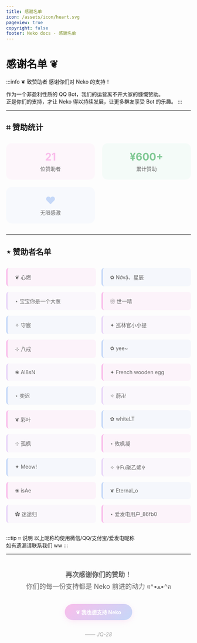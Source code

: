 ```yaml
---
title: 感谢名单
icon: /assets/icon/heart.svg
pageview: true
copyright: false
footer: Neko docs - 感谢名单
---
```


# 感谢名单 ❦

:::info ❦ 致赞助者
感谢你们对 Neko 的支持！

作为一个非盈利性质的 QQ Bot，我们的运营离不开大家的慷慨赞助。  
正是你们的支持，才让 Neko 得以持续发展，让更多群友享受 Bot 的乐趣。
:::

---

## ⌗ 赞助统计

<div style="display: grid; grid-template-columns: repeat(auto-fit, minmax(200px, 1fr)); gap: 20px; margin: 30px 0;">
  <div style="text-align: center; padding: 20px; background: rgba(249, 189, 235, 0.1); border-radius: 15px;">
    <h3 style="font-size: 2em; margin: 0; color: #f9bdeb;">21</h3>
    <p style="margin: 5px 0 0 0; color: #666;">位赞助者</p>
  </div>
  
  <div style="text-align: center; padding: 20px; background: rgba(168, 230, 207, 0.1); border-radius: 15px;">
    <h3 style="font-size: 2em; margin: 0; color: #81c995;">¥600+</h3>
    <p style="margin: 5px 0 0 0; color: #666;">累计赞助</p>
  </div>
  
  <div style="text-align: center; padding: 20px; background: rgba(197, 216, 248, 0.1); border-radius: 15px;">
    <h3 style="font-size: 2em; margin: 0; color: #c5d8f8;">♥</h3>
    <p style="margin: 5px 0 0 0; color: #666;">无限感激</p>
  </div>
</div>

---

## ⋆ 赞助者名单

<div style="display: grid; grid-template-columns: repeat(auto-fill, minmax(200px, 1fr)); gap: 15px; margin: 30px 0;">
  <div style="padding: 15px 20px; background: rgba(249, 189, 235, 0.15); border-left: 4px solid #f9bdeb; border-radius: 8px; color: #666; font-size: 14px; transition: all 0.3s ease; cursor: default;" onmouseover="this.style.transform='translateX(5px)'; this.style.boxShadow='0 3px 10px rgba(249, 189, 235, 0.2)'" onmouseout="this.style.transform=''; this.style.boxShadow=''">❦ 心燃</div>
  
  <div style="padding: 15px 20px; background: rgba(197, 216, 248, 0.15); border-left: 4px solid #c5d8f8; border-radius: 8px; color: #666; font-size: 14px; transition: all 0.3s ease; cursor: default;" onmouseover="this.style.transform='translateX(5px)'; this.style.boxShadow='0 3px 10px rgba(197, 216, 248, 0.2)'" onmouseout="this.style.transform=''; this.style.boxShadow=''">✿ Nớvậ、星辰</div>
  
  <div style="padding: 15px 20px; background: rgba(232, 213, 248, 0.15); border-left: 4px solid #e8d5f8; border-radius: 8px; color: #666; font-size: 14px; transition: all 0.3s ease; cursor: default;" onmouseover="this.style.transform='translateX(5px)'; this.style.boxShadow='0 3px 10px rgba(232, 213, 248, 0.2)'" onmouseout="this.style.transform=''; this.style.boxShadow=''">⋆ 宝宝你是一个大葱</div>
  
  <div style="padding: 15px 20px; background: rgba(249, 189, 235, 0.15); border-left: 4px solid #f9bdeb; border-radius: 8px; color: #666; font-size: 14px; transition: all 0.3s ease; cursor: default;" onmouseover="this.style.transform='translateX(5px)'; this.style.boxShadow='0 3px 10px rgba(249, 189, 235, 0.2)'" onmouseout="this.style.transform=''; this.style.boxShadow=''">❀ 世一晴</div>
  
  <div style="padding: 15px 20px; background: rgba(197, 216, 248, 0.15); border-left: 4px solid #c5d8f8; border-radius: 8px; color: #666; font-size: 14px; transition: all 0.3s ease; cursor: default;" onmouseover="this.style.transform='translateX(5px)'; this.style.boxShadow='0 3px 10px rgba(197, 216, 248, 0.2)'" onmouseout="this.style.transform=''; this.style.boxShadow=''">✧ 守宸</div>
  
  <div style="padding: 15px 20px; background: rgba(232, 213, 248, 0.15); border-left: 4px solid #e8d5f8; border-radius: 8px; color: #666; font-size: 14px; transition: all 0.3s ease; cursor: default;" onmouseover="this.style.transform='translateX(5px)'; this.style.boxShadow='0 3px 10px rgba(232, 213, 248, 0.2)'" onmouseout="this.style.transform=''; this.style.boxShadow=''">✦ 巡林官小小提</div>
  
  <div style="padding: 15px 20px; background: rgba(249, 189, 235, 0.15); border-left: 4px solid #f9bdeb; border-radius: 8px; color: #666; font-size: 14px; transition: all 0.3s ease; cursor: default;" onmouseover="this.style.transform='translateX(5px)'; this.style.boxShadow='0 3px 10px rgba(249, 189, 235, 0.2)'" onmouseout="this.style.transform=''; this.style.boxShadow=''">⊹ 八戒</div>
  
  <div style="padding: 15px 20px; background: rgba(197, 216, 248, 0.15); border-left: 4px solid #c5d8f8; border-radius: 8px; color: #666; font-size: 14px; transition: all 0.3s ease; cursor: default;" onmouseover="this.style.transform='translateX(5px)'; this.style.boxShadow='0 3px 10px rgba(197, 216, 248, 0.2)'" onmouseout="this.style.transform=''; this.style.boxShadow=''">✿ yee~</div>
  
  <div style="padding: 15px 20px; background: rgba(232, 213, 248, 0.15); border-left: 4px solid #e8d5f8; border-radius: 8px; color: #666; font-size: 14px; transition: all 0.3s ease; cursor: default;" onmouseover="this.style.transform='translateX(5px)'; this.style.boxShadow='0 3px 10px rgba(232, 213, 248, 0.2)'" onmouseout="this.style.transform=''; this.style.boxShadow=''">❀ Al8sN</div>
  
  <div style="padding: 15px 20px; background: rgba(249, 189, 235, 0.15); border-left: 4px solid #f9bdeb; border-radius: 8px; color: #666; font-size: 14px; transition: all 0.3s ease; cursor: default;" onmouseover="this.style.transform='translateX(5px)'; this.style.boxShadow='0 3px 10px rgba(249, 189, 235, 0.2)'" onmouseout="this.style.transform=''; this.style.boxShadow=''">✦ French wooden egg</div>
  
  <div style="padding: 15px 20px; background: rgba(197, 216, 248, 0.15); border-left: 4px solid #c5d8f8; border-radius: 8px; color: #666; font-size: 14px; transition: all 0.3s ease; cursor: default;" onmouseover="this.style.transform='translateX(5px)'; this.style.boxShadow='0 3px 10px rgba(197, 216, 248, 0.2)'" onmouseout="this.style.transform=''; this.style.boxShadow=''">⋆ 奕迟</div>
  
  <div style="padding: 15px 20px; background: rgba(232, 213, 248, 0.15); border-left: 4px solid #e8d5f8; border-radius: 8px; color: #666; font-size: 14px; transition: all 0.3s ease; cursor: default;" onmouseover="this.style.transform='translateX(5px)'; this.style.boxShadow='0 3px 10px rgba(232, 213, 248, 0.2)'" onmouseout="this.style.transform=''; this.style.boxShadow=''">✧ 蔚卍</div>
  
  <div style="padding: 15px 20px; background: rgba(249, 189, 235, 0.15); border-left: 4px solid #f9bdeb; border-radius: 8px; color: #666; font-size: 14px; transition: all 0.3s ease; cursor: default;" onmouseover="this.style.transform='translateX(5px)'; this.style.boxShadow='0 3px 10px rgba(249, 189, 235, 0.2)'" onmouseout="this.style.transform=''; this.style.boxShadow=''">❦ 彩叶</div>
  
  <div style="padding: 15px 20px; background: rgba(197, 216, 248, 0.15); border-left: 4px solid #c5d8f8; border-radius: 8px; color: #666; font-size: 14px; transition: all 0.3s ease; cursor: default;" onmouseover="this.style.transform='translateX(5px)'; this.style.boxShadow='0 3px 10px rgba(197, 216, 248, 0.2)'" onmouseout="this.style.transform=''; this.style.boxShadow=''">✿ whiteLT</div>
  
  <div style="padding: 15px 20px; background: rgba(232, 213, 248, 0.15); border-left: 4px solid #e8d5f8; border-radius: 8px; color: #666; font-size: 14px; transition: all 0.3s ease; cursor: default;" onmouseover="this.style.transform='translateX(5px)'; this.style.boxShadow='0 3px 10px rgba(232, 213, 248, 0.2)'" onmouseout="this.style.transform=''; this.style.boxShadow=''">⊹ 孤枫</div>
  
  <div style="padding: 15px 20px; background: rgba(249, 189, 235, 0.15); border-left: 4px solid #f9bdeb; border-radius: 8px; color: #666; font-size: 14px; transition: all 0.3s ease; cursor: default;" onmouseover="this.style.transform='translateX(5px)'; this.style.boxShadow='0 3px 10px rgba(249, 189, 235, 0.2)'" onmouseout="this.style.transform=''; this.style.boxShadow=''">⋆ 攸枫凝</div>
  
  <div style="padding: 15px 20px; background: rgba(197, 216, 248, 0.15); border-left: 4px solid #c5d8f8; border-radius: 8px; color: #666; font-size: 14px; transition: all 0.3s ease; cursor: default;" onmouseover="this.style.transform='translateX(5px)'; this.style.boxShadow='0 3px 10px rgba(197, 216, 248, 0.2)'" onmouseout="this.style.transform=''; this.style.boxShadow=''">✦ Meow!</div>
  
  <div style="padding: 15px 20px; background: rgba(232, 213, 248, 0.15); border-left: 4px solid #e8d5f8; border-radius: 8px; color: #666; font-size: 14px; transition: all 0.3s ease; cursor: default;" onmouseover="this.style.transform='translateX(5px)'; this.style.boxShadow='0 3px 10px rgba(232, 213, 248, 0.2)'" onmouseout="this.style.transform=''; this.style.boxShadow=''">✧ ✞Fu聚乙烯✞</div>
  
  <div style="padding: 15px 20px; background: rgba(249, 189, 235, 0.15); border-left: 4px solid #f9bdeb; border-radius: 8px; color: #666; font-size: 14px; transition: all 0.3s ease; cursor: default;" onmouseover="this.style.transform='translateX(5px)'; this.style.boxShadow='0 3px 10px rgba(249, 189, 235, 0.2)'" onmouseout="this.style.transform=''; this.style.boxShadow=''">❀ isAe</div>
  
  <div style="padding: 15px 20px; background: rgba(197, 216, 248, 0.15); border-left: 4px solid #c5d8f8; border-radius: 8px; color: #666; font-size: 14px; transition: all 0.3s ease; cursor: default;" onmouseover="this.style.transform='translateX(5px)'; this.style.boxShadow='0 3px 10px rgba(197, 216, 248, 0.2)'" onmouseout="this.style.transform=''; this.style.boxShadow=''">❦ Eternal_o</div>
  
  <div style="padding: 15px 20px; background: rgba(232, 213, 248, 0.15); border-left: 4px solid #e8d5f8; border-radius: 8px; color: #666; font-size: 14px; transition: all 0.3s ease; cursor: default;" onmouseover="this.style.transform='translateX(5px)'; this.style.boxShadow='0 3px 10px rgba(232, 213, 248, 0.2)'" onmouseout="this.style.transform=''; this.style.boxShadow=''">✿ 迷途归</div>
  
  <div style="padding: 15px 20px; background: rgba(249, 189, 235, 0.15); border-left: 4px solid #f9bdeb; border-radius: 8px; color: #666; font-size: 14px; transition: all 0.3s ease; cursor: default;" onmouseover="this.style.transform='translateX(5px)'; this.style.boxShadow='0 3px 10px rgba(249, 189, 235, 0.2)'" onmouseout="this.style.transform=''; this.style.boxShadow=''">⋆ 爱发电用户_86fb0</div>
</div>

:::tip ⌗ 说明
以上昵称均使用微信/QQ/支付宝/爱发电昵称  
如有遗漏请联系我们 ww
:::

---

<div style="text-align: center; margin: 40px 0;">
  <p style="font-size: 18px; color: #666; margin-bottom: 15px; line-height: 1.8;">
    <strong>再次感谢你们的赞助！</strong><br>
    你们的每一份支持都是 Neko 前进的动力 ฅ^•ﻌ•^ฅ
  </p>
  
  <p style="margin: 30px 0;">
    <a href="/zanzhu" style="display: inline-block; padding: 12px 30px; background: linear-gradient(135deg, #f9bdeb 0%, #c5d8f8 100%); color: white; text-decoration: none; border-radius: 25px; font-weight: bold; box-shadow: 0 4px 15px rgba(249, 189, 235, 0.3); transition: all 0.3s;">
      ❦ 我也想支持 Neko
    </a>
  </p>
  
  <p style="margin-top: 30px; font-style: italic; color: #aaa; font-size: 14px;">
    —— JQ-28
  </p>
</div>